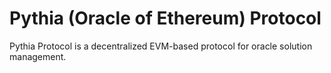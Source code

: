 # Pythia (Oracle of Ethereum) Protocol

Pythia Protocol is a decentralized EVM-based protocol for oracle solution management.